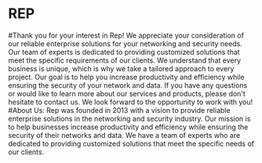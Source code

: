 # REP

#Thank you for your interest in Rep!
We appreciate your consideration of our reliable enterprise solutions for your networking and security needs. Our team of experts is dedicated to providing customized solutions that meet the specific requirements of our clients. We understand that every business is unique, which is why we take a tailored approach to every project. Our goal is to help you increase productivity and efficiency while ensuring the security of your network and data. If you have any questions or would like to learn more about our services and products, please don't hesitate to contact us. We look forward to the opportunity to work with you!
#About Us:
Rep was founded in 2013 with a vision to provide reliable enterprise solutions in the networking and security industry. Our mission is to help businesses increase productivity and efficiency while ensuring the security of their networks and data. We have a team of experts who are dedicated to providing customized solutions that meet the specific needs of our clients.
